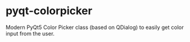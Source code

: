 # pyqt-colorpicker
Modern PyQt5 Color Picker class (based on QDialog) to easily get color input from the user.
